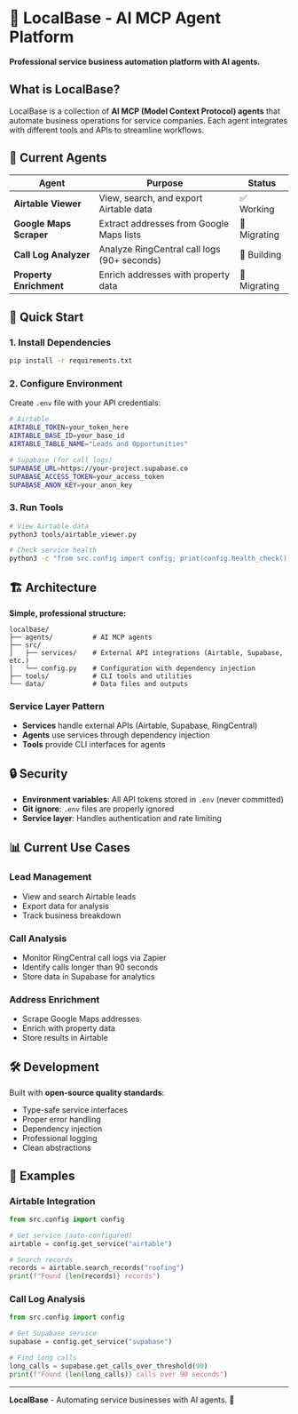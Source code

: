 # 🤖 LocalBase - AI MCP Agent Platform

**Professional service business automation platform with AI agents.**

## What is LocalBase?

LocalBase is a collection of **AI MCP (Model Context Protocol) agents** that automate business operations for service companies. Each agent integrates with different tools and APIs to streamline workflows.

## 🎯 Current Agents

| Agent | Purpose | Status |
|-------|---------|--------|
| **Airtable Viewer** | View, search, and export Airtable data | ✅ Working |
| **Google Maps Scraper** | Extract addresses from Google Maps lists | 🔄 Migrating |
| **Call Log Analyzer** | Analyze RingCentral call logs (90+ seconds) | 🚧 Building |
| **Property Enrichment** | Enrich addresses with property data | 🔄 Migrating |

## 🚀 Quick Start

### 1. Install Dependencies
```bash
pip install -r requirements.txt
```

### 2. Configure Environment
Create `.env` file with your API credentials:
```bash
# Airtable
AIRTABLE_TOKEN=your_token_here
AIRTABLE_BASE_ID=your_base_id
AIRTABLE_TABLE_NAME="Leads and Opportunities"

# Supabase (for call logs)
SUPABASE_URL=https://your-project.supabase.co
SUPABASE_ACCESS_TOKEN=your_access_token
SUPABASE_ANON_KEY=your_anon_key
```

### 3. Run Tools
```bash
# View Airtable data
python3 tools/airtable_viewer.py

# Check service health
python3 -c "from src.config import config; print(config.health_check())"
```

## 🏗️ Architecture

**Simple, professional structure:**

```
localbase/
├── agents/          # AI MCP agents
├── src/            
│   ├── services/    # External API integrations (Airtable, Supabase, etc.)
│   └── config.py    # Configuration with dependency injection
├── tools/           # CLI tools and utilities
└── data/            # Data files and outputs
```

### Service Layer Pattern
- **Services** handle external APIs (Airtable, Supabase, RingCentral)
- **Agents** use services through dependency injection
- **Tools** provide CLI interfaces for agents

## 🔒 Security

- **Environment variables**: All API tokens stored in `.env` (never committed)
- **Git ignore**: `.env` files are properly ignored
- **Service layer**: Handles authentication and rate limiting

## 📊 Current Use Cases

### Lead Management
- View and search Airtable leads
- Export data for analysis
- Track business breakdown

### Call Analysis  
- Monitor RingCentral call logs via Zapier
- Identify calls longer than 90 seconds
- Store data in Supabase for analytics

### Address Enrichment
- Scrape Google Maps addresses
- Enrich with property data
- Store results in Airtable

## 🛠️ Development

Built with **open-source quality standards**:
- Type-safe service interfaces
- Proper error handling  
- Dependency injection
- Professional logging
- Clean abstractions

## 📝 Examples

### Airtable Integration
```python
from src.config import config

# Get service (auto-configured)
airtable = config.get_service("airtable")

# Search records
records = airtable.search_records("roofing")
print(f"Found {len(records)} records")
```

### Call Log Analysis
```python
from src.config import config

# Get Supabase service
supabase = config.get_service("supabase")

# Find long calls
long_calls = supabase.get_calls_over_threshold(90)
print(f"Found {len(long_calls)} calls over 90 seconds")
```

---

**LocalBase** - Automating service businesses with AI agents. 🚀 